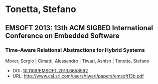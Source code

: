# Tonetta, Stefano

## EMSOFT 2013: 13th ACM SIGBED International Conference on Embedded Software

### Time-Aware Relational Abstractions for Hybrid Systems
Mover, Sergio | Cimatti, Alessandro | Tiwari, Ashish | Tonetta, Stefano
* DOI: [10.1109/EMSOFT.2013.6658592](https://doi.org/10.1109/EMSOFT.2013.6658592)
* URL: <http://www.csl.sri.com/users/tiwari/papers/emsoft13b.pdf>

